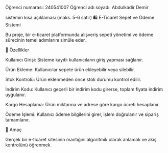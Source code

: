Öğrenci numarası: 240541007
Öğrenci adı soyadı: Abdulkadir Demir

sistemin kısa açıklaması (maks. 5-6 satır)
🛍️ E-Ticaret Sepet ve Ödeme Sistemi

Bu proje, bir e-ticaret platformunda alışveriş sepeti yönetimi ve ödeme sürecinin temel adımlarını simüle eder.

🔹 Özellikler

Kullanıcı Girişi: Sisteme kayıtlı kullanıcıların giriş yapması sağlanır.

Ürün Ekleme: Kullanıcılar sepete ürün ekleyebilir veya silebilir.

Stok Kontrolü: Ürün eklenmeden önce stok durumu kontrol edilir.

İndirim Kodu: Kullanıcı geçerli bir indirim kodu girerse, toplam fiyata indirim uygulanır.

Kargo Hesaplama: Ürün miktarına ve adrese göre kargo ücreti hesaplanır.

Ödeme İşlemi: Kullanıcı ödeme bilgilerini girer, işlem doğrulanır ve sipariş tamamlanır.

🧩 Amaç

Gerçek bir e-ticaret sitesinin mantığını algoritmik olarak anlamak ve akış kontrolünü öğrenmek.
